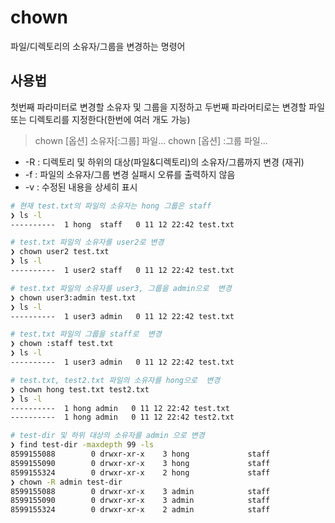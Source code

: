 # chown

파일/디렉토리의 소유자/그룹을 변경하는 명령어

## 사용법

첫번째 파라미터로 변경할 소유자 및 그룹을 지정하고 두번째 파라머티로는 변경할 파일 또는 디렉토리를 지정한다(한번에 여러 개도 가능)

> chown [옵션] 소유자[:그룹] 파일...
> chown [옵션] :그룹 파일...

* -R : 디렉토리 및 하위의 대상(파일&디렉토리)의 소유자/그룹까지 변경 (재귀)
* -f : 파일의 소유자/그룹 변경 실패시 오류를 출력하지 않음 
* -v : 수정된 내용을 상세히 표시

``` bash
# 현재 test.txt의 파일의 소유자는 hong 그룹은 staff
❯ ls -l
----------  1 hong  staff   0 11 12 22:42 test.txt

# test.txt 파일의 소유자를 user2로 변경
❯ chown user2 test.txt
❯ ls -l
----------  1 user2 staff   0 11 12 22:42 test.txt

# test.txt 파일의 소유자를 user3, 그룹을 admin으로  변경
❯ chown user3:admin test.txt
❯ ls -l
----------  1 user3 admin   0 11 12 22:42 test.txt

# test.txt 파일의 그룹을 staff로  변경
❯ chown :staff test.txt
❯ ls -l
----------  1 user3 admin   0 11 12 22:42 test.txt

# test.txt, test2.txt 파일의 소유자를 hong으로  변경
❯ chown hong test.txt test2.txt
❯ ls -l
----------  1 hong admin   0 11 12 22:42 test.txt
----------  1 hong admin   0 11 12 22:42 test2.txt

# test-dir 및 하위 대상의 소유자를 admin 으로 변경
❯ find test-dir -maxdepth 99 -ls
8599155088        0 drwxr-xr-x    3 hong             staff                  96 11 14 22:55 test-dir
8599155090        0 drwxr-xr-x    3 hong             staff                  96 11 14 23:00 test-dir/test-dir2
8599155324        0 drwxr-xr-x    2 hong             staff                  64 11 14 23:00 test-dir/test-dir2/test-dir3
❯ chown -R admin test-dir
8599155088        0 drwxr-xr-x    3 admin            staff                  96 11 14 22:55 test-dir
8599155090        0 drwxr-xr-x    3 admin            staff                  96 11 14 23:00 test-dir/test-dir2
8599155324        0 drwxr-xr-x    2 admin            staff                  64 11 14 23:00 test-dir/test-dir2/test-dir3
```
